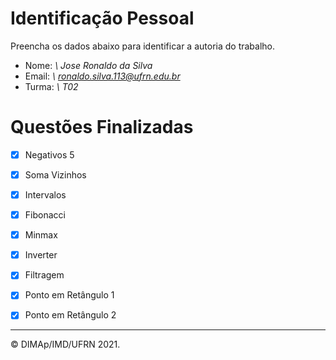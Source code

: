 ﻿# Identificação Pessoal

Preencha os dados abaixo para identificar a autoria do trabalho.

- Nome: *\ Jose Ronaldo da Silva*
- Email: *\ ronaldo.silva.113@ufrn.edu.br*
- Turma: *\ T02*

# Questões Finalizadas

- [x] Negativos 5
- [x] Soma Vizinhos
- [x] Intervalos
- [x] Fibonacci
- [x] Minmax
- [x] Inverter
- [x] Filtragem
- [x] Ponto em Retângulo 1
- [x] Ponto em Retângulo 2


--------
&copy; DIMAp/IMD/UFRN 2021.
